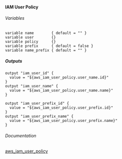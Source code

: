 #### IAM User Policy


###### Variables
```
variable name        { default = "" }
variable user        {}
variable policy      {}
variable prefix      { default = false }
variable name_prefix { default = "" }
```

##### Outputs
```
output "iam_user_id" {
  value = "${aws_iam_user_policy.user_name.id}"
}
output "iam_user_name" {
  value = "${aws_iam_user_policy.user_name.name}"
}

output "iam_user_prefix_id" {
  value = "${aws_iam_user_policy.user_prefix.id}"
}
output "iam_user_prefix_name" {
  value = "${aws_iam_user_policy.user_prefix.name}"
}
```

###### Documentation
[aws_iam_user_policy](https://www.terraform.io/docs/providers/aws/r/iam_user_policy.html)
